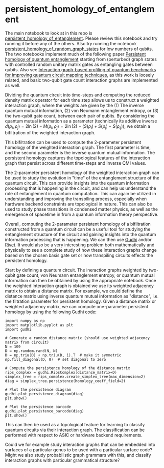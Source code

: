 # persistent_homology_of_entanglement
The main notebook to look at in this repo is [persistent_homology_of_entanglement](https://github.com/Amelie-Schreiber/persistent_homology_of_entanglement/blob/main/persistent_homology_of_entanglement.ipynb). Please review this notebook and try running it before any of the others. Also try running the notebook [persistent_homology_of_random_graph_states](https://github.com/Amelie-Schreiber/persistent_homology_of_entanglement/blob/main/persistent_homology_of_random_graph_states.ipynb) for low numbers of qubits. The two notebooks implement much of the following paper [Persistent homology of quantum entanglement](https://arxiv.org/abs/2110.10214) starting from (perturbed) graph states with controlled random unitary matrix gates as entangling gates between qubits. Also see [Interaction graph-based profiling of quantum benchmarks for improving quantum circuit mapping techniques](https://arxiv.org/abs/2212.06640), as this work is loosely related, and basic two-qubit gate count interaction graphs are implemented as well. 

Dividing the quantum circuit into time-steps and computing the reduced density matrix operator for each time step allows us to construct a weighted interaction graph, where the weights are given by the (1) The inverse quantum mutual information, (2) von Neumann entanglement entropy, or (3) the two-qubit gate count, between each pair of qubits. By considering the  quantum mutual information as a parameter (technically its additive inverse $d(\rho_i, \rho_j) = 2\ln(2)-M(\rho_i, \rho_j) = 2\ln(2) - (S(\rho_i) + S(\rho_j) - S(\rho_{ij}))$, we obtain a bifiltration of the weighted interaction graph.

This bifiltration can be used to compute the 2-parameter persistent homology of the weighted interaction graph. The first parameter is time, and the second parameter is the inverse quantum mutual information. The persistent homology captures the topological features of the interaction graph that persist across different time-steps and inverse QMI values.

The 2-parameter persistent homology of the weighted interaction graph can be used to study the evolution in "time" of the entanglement structure of the quantum circuit. This can provide insights into the quantum information processing that is happening in the circuit, and can help us understand the role of entanglement in quantum computation. This can again be utilized in understanding and improving the transpiling process, especially when hardware backend constraints are topological in nature. This can also be used to study phase transitions in condensed matter physics, as well as the emergence of spacetime in from a quantum information theory perspective. 

Overall, computing the 2-parameter persistent homology of a bifiltration constructed from a quantum circuit can be a useful tool for studying the entanglement structure of the circuit and gaining insights into the quantum information processing that is happening. We can then use [Gudhi](https://gudhi.inria.fr/python/latest/) and/or [Rivet](https://github.com/rivetTDA/rivet). It would also be a very interesting problem both mathematically and physically to see a complete study of how these interaction graphs change based on the chosen basis gate set or how transpiling circuits effects the persistent homology. 

Start by defining a quantum circuit. The ineraction graphs weighted by two-qubit gate count, von Neumann entanglement entropy, or quantum mutual information can then be obtained by using the appropriate notebook. Once the weighted interaction graph is obtained we use its weighted adjacency matrix to obtain a distance matrix. For example, we could define the distance matrix using inverse quantum mutual information as "distance", i.e. the filtration parameter for persistent homology. Given a distance matrix or weighted adjacency matrix, we can compute one-parameter persistent homology by using the following Gudhi code:


```
import numpy as np
import matplotlib.pyplot as plt
import gudhi

# Generate a random distance matrix (should use weighted adjacency matrix from circuit)
N = 100
D = np.random.rand(N, N)
D = np.triu(D) + np.triu(D, 1).T  # make it symmetric
np.fill_diagonal(D, 0)  # set diagonal to zero

# Compute the persistence homology of the distance matrix
rips_complex = gudhi.RipsComplex(distance_matrix=D)
simplex_tree = rips_complex.create_simplex_tree(max_dimension=2)
diag = simplex_tree.persistence(homology_coeff_field=2)

# Plot the persistence diagram
gudhi.plot_persistence_diagram(diag)
plt.show()

# Plot the persistence barcode
gudhi.plot_persistence_barcode(diag)
plt.show()
```

This can then be used as a topological feature for learning to classify quantum circuits via their interaction graph. The classification can be performed with respect to ASIC or hardware backend requirements. 

Could we for example study interaction graphs that can be embedded into surfaces of a particular genus to be used with a particular surface code? Might we also study probabilistic graph grammars with this, and classify interaction graphs with particular grammatical structure? 
